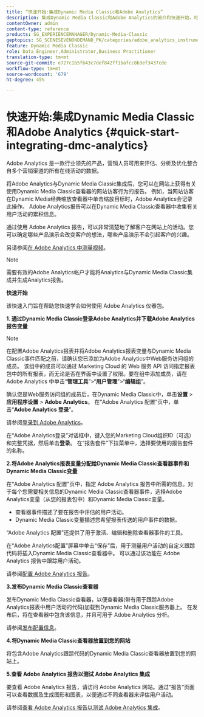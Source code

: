 ```yaml
---
title: “快速开始:集成Dynamic Media Classic和Adobe Analytics”
description: 集成Dynamic Media Classic和Adobe Analytics的简介和快速开始，可帮助您快速入门和使用。
contentOwner: admin
content-type: reference
products: SG_EXPERIENCEMANAGER/Dynamic-Media-Classic
geptopics: SG_SCENESEVENONDEMAND_PK/categories/adobe_analytics_instrumentation_kit
feature: Dynamic Media Classic
role: Data Engineer,Administrator,Business Practitioner
translation-type: tm+mt
source-git-commit: e727c1b5fb43c7def842ff1bafcc8b3ef3437cde
workflow-type: tm+mt
source-wordcount: '679'
ht-degree: 45%

---
```



# 快速开始:集成Dynamic Media Classic和Adobe Analytics {#quick-start-integrating-dmc-analytics}

Adobe Analytics 是一款行业领先的产品，营销人员可用来评估、分析及优化整合自多个营销渠道的所有在线活动的数据。

将Adobe Analytics与Dynamic Media Classic集成后，您可以在网站上获得有关使用Dynamic Media Classic查看器的网站访客行为的报告。 例如，当网站访客在Dynamic Media经典缩放查看器中单击缩放目标时，Adobe Analytics会记录此操作。 Adobe Analytics报告可以在Dynamic Media Classic查看器中收集有关用户活动的累积信息。

通过使用 Adobe Analytics 报告，可以非常清楚地了解客户在网站上的活动。您可以确定哪些产品演示会改变客户的想法，哪些产品演示不会引起客户的兴趣。

另请参阅[在 Adobe Analytics 中测量视频](https://experienceleague.adobe.com/docs/media-analytics/using/media-overview.html)。

>[!NOTE]
>
>需要有效的Adobe Analytics帐户才能将Analytics与Dynamic Media Classic集成并生成Analytics报告。

**快速开始**

该快速入门旨在帮助您快速学会如何使用 Adobe Analytics 仪器包。

**1. 通过Dynamic Media Classic登录Adobe Analytics并下载Adobe Analytics报告变量**

>[!NOTE]
>
>在配置Adobe Analytics报表并将Adobe Analytics报表变量与Dynamic Media Classic事件匹配之前，请确认您已添加为Adobe Analytics中Web服务访问组的成员。 该组中的成员可以通过 Marketing Cloud 的 Web 服务 API 访问指定报表包中的所有报表，而无论是否在界面中设置了权限。要在组中添加成员，请在 Adobe Analytics 中单击“**管理工具**”>“**用户管理**”>“**编辑组**”。

确认您是Web服务访问组的成员后，在Dynamic Media Classic中，单击&#x200B;**设置** > **应用程序设置** > **Adobe Analytics**。 在“Adobe Analytics 配置”页中，单击“**Adobe Analytics 登录**”。

请参阅[登录到 Adobe Analytics](log-analytics.md#log_in_to_adobe_analytics)。

在“Adobe Analytics登录”对话框中，键入您的Marketing Cloud组织ID（可选）和完整凭据，然后单击&#x200B;**登录**。 在“报告套件”下拉菜单中，选择要使用的报告套件的名称。

**2.将Adobe Analytics报表变量分配给Dynamic Media Classic查看器事件和Dynamic Media Classic变量**

在“Adobe Analytics 配置”页中，指定 Adobe Analytics 报告中所需的信息。对于每个您需要相关信息的Dynamic Media Classic查看器事件，选择Adobe Analytics变量（从您的报表包中）和Dynamic Media Classic变量。

* 查看器事件描述了要在报告中评估的用户活动。
* Dynamic Media Classic变量描述您希望报表传送的用户事件的数据。

“Adobe Analytics 配置”还提供了用于激活、编辑和删除查看器事件的工具。

在“Adobe Analytics配置”屏幕中单击“保存”后，用于测量用户活动的自定义跟踪代码将插入Dynamic Media Classic查看器中。 可以通过该功能在 Adobe Analytics 报告中跟踪用户活动。

请参阅[配置 Adobe Analytics 报告](configuring-analytics-reports.md#configuring_adobe_analytics_reports)。

**3.发布Dynamic Media Classic查看器**

发布Dynamic Media Classic查看器，以便查看器(带有用于跟踪Adobe Analytics报表中用户活动的代码)加载到Dynamic Media Classic服务器上。 在发布后，将在查看器中包含该信息，并且可用于 Adobe Analytics 分析。

请参阅[发布配置信息](publishing-analytics-configuration-information.md#publishing_adobe_analytics_configuration_information)。

**4.将Dynamic Media Classic查看器放置到您的网站**

将包含Adobe Analytics跟踪代码的Dynamic Media Classic查看器放置到您的网站上。

**5.查看 Adobe Analytics 报告以测试 Adobe Analytics 集成**

要查看 Adobe Analytics 报告，请访问 Adobe Analytics 网站。通过“报告”页面可以查看数据及生成图形和图表，以便通过不同查看器来评估用户活动。

请参阅[查看 Adobe Analytics 报告以测试 Adobe Analytics 集成](testing-integration-viewing-analytics-report.md#testing_the_integration_by_viewing_an_adobe_analytics_report)。
